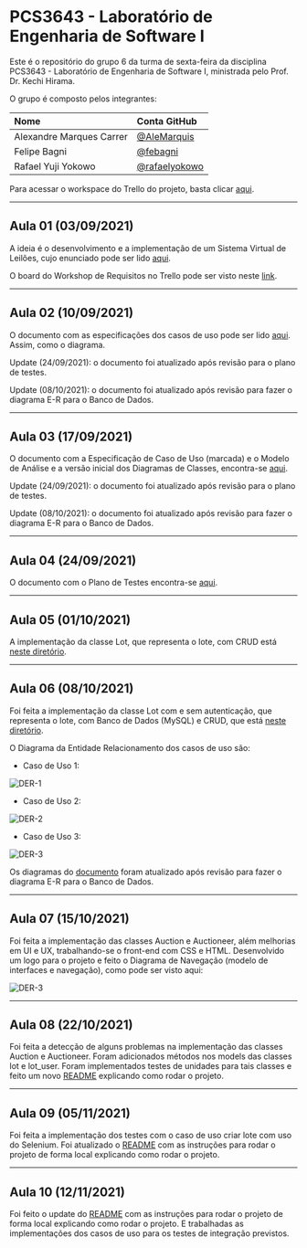 # PCS3643 - Laboratório de Engenharia de Software I

Este é o repositório do grupo 6 da turma de sexta-feira da disciplina PCS3643 - Laboratório de Engenharia de Software I, ministrada pelo Prof. Dr. Kechi Hirama. 

O grupo é composto pelos integrantes:

| Nome  | Conta GitHub | 
|:---|:---|
| Alexandre Marques Carrer  |  <a href="https://github.com/alemarquis">@AleMarquis</a> |
| Felipe Bagni              |  <a href="https://github.com/febagni">@febagni</a> |
| Rafael Yuji Yokowo        |  <a href="https://github.com/rafaelyokowo">@rafaelyokowo</a> |


Para acessar o workspace do Trello do projeto, basta clicar [aqui](https://trello.com/pcs3643g6).

---

## Aula 01 (03/09/2021)

A ideia é o desenvolvimento e a implementação de um Sistema Virtual de Leilões, cujo enunciado pode ser lido [aqui](./docs/enunciado.pdf).

O board do Workshop de Requisitos no Trello pode ser visto neste [link](https://trello.com/b/Gd9XbEmc/workshop-de-requisitos).

---

## Aula 02 (10/09/2021)

O documento com as especificações dos casos de uso pode ser lido [aqui](./docs/ERS_g6.pdf). Assim, como o diagrama.

Update (24/09/2021): o documento foi atualizado após revisão para o plano de testes.

Update (08/10/2021): o documento foi atualizado após revisão para fazer o diagrama E-R para o Banco de Dados.

---

## Aula 03 (17/09/2021)

O documento com a Especificação de Caso de Uso (marcada) e o Modelo de Análise e a versão inicial dos Diagramas de Classes, encontra-se [aqui](./docs/ERS_g6.pdf).

Update (24/09/2021): o documento foi atualizado após revisão para o plano de testes.

Update (08/10/2021): o documento foi atualizado após revisão para fazer o diagrama E-R para o Banco de Dados.

---

## Aula 04 (24/09/2021)

O documento com o Plano de Testes encontra-se [aqui](./docs/Plano_de_Testes_g6.pdf).

---

## Aula 05 (01/10/2021)

A implementação da classe Lot, que representa o lote, com CRUD está [neste diretório](./src/).

---

## Aula 06 (08/10/2021)
Foi feita a implementação da classe Lot com e sem autenticação, que representa o lote, com Banco de Dados (MySQL) e CRUD, que está [neste diretório](./src/).

O Diagrama da Entidade Relacionamento dos casos de uso são:

- Caso de Uso 1:

![DER-1](./diagrams/E-R_CasoDeUso1.png)

- Caso de Uso 2:

![DER-2](./diagrams/E-R_CasoDeUso2.png)

- Caso de Uso 3:

![DER-3](./diagrams/E-R_CasoDeUso3.png)

Os diagramas do [documento](./docs/ERS_g6.pdf) foram atualizado após revisão para fazer o diagrama E-R para o Banco de Dados.

---

## Aula 07 (15/10/2021)
Foi feita a implementação das classes Auction e Auctioneer, além melhorias em UI e UX, trabalhando-se o front-end com CSS e HTML. Desenvolvido um logo para o projeto e feito o Diagrama de Navegação (modelo de interfaces e navegação), como pode ser visto aqui:

![DER-3](./diagrams/diagrama-navegacao.png)

---

## Aula 08 (22/10/2021)
Foi feita a detecção de alguns problemas na implementação das classes Auction e Auctioneer. Foram adicionados métodos nos models das classes lot e lot_user. Foram implementados testes de unidades para tais classes e feito um novo [README](./src/README.md) explicando como rodar o projeto.

---

## Aula 09 (05/11/2021)
Foi feita a implementação dos testes com o caso de uso criar lote com uso do Selenium. Foi atualizado o [README](./src/README.md) com as instruções para rodar o projeto de forma local explicando como rodar o projeto.


---

## Aula 10 (12/11/2021)
Foi feito o update do [README](./src/README.md) com as instruções para rodar o projeto de forma local explicando como rodar o projeto. E trabalhadas as implementações dos casos de uso para os testes de integração previstos.
